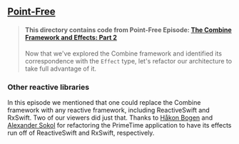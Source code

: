 ## [Point-Free](https://www.pointfree.co)

> #### This directory contains code from Point-Free Episode: [The Combine Framework and Effects: Part 2](https://www.pointfree.co/episodes/ep81-the-combine-framework-and-effects-part-2)
>
> Now that we've explored the Combine framework and identified its correspondence with the `Effect` type, let's refactor our architecture to take full advantage of it.

### Other reactive libraries

In this episode we mentioned that one could replace the Combine framework with any reactive framework, including ReactiveSwift and RxSwift. Two of our viewers did just that. Thanks to [Håkon Bogen](https://github.com/haaakon) and [Alexander Sokol](https://github.com/ixrevo) for refactoring the PrimeTime application to have its effects run off of ReactiveSwift and RxSwift, respectively.
